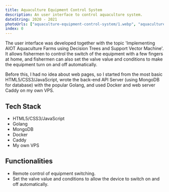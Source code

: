 ```yaml
---
title: Aquaculture Equipment Control System
description: An user interface to control aquaculture system.
dateString: 2020 - 2021
photoUrls: ["aquaculture-equipment-control-system/1.webp", "aquaculture-equipment-control-system/2.webp"]
index: 0
---
```


The user interface was developed together with the topic 'Implementing AIOT Aquaculture Farms using Decision Trees and Support Vector Machine'. It allows fishermen to control the switch of the equipment with a few fingers at home, and fishermen can also set the valve value and conditions to make the equipment turn on and off automatically.

Before this, I had no idea about web pages, so I started from the most basic HTML5/CSS3/JavaScript, wrote the back-end API Server (using MongoDB for database) with the popular Golang, and used Docker and web server Caddy on my own VPS.

## Tech Stack

- HTML5/CSS3/JavaScript
- Golang
- MongoDB
- Docker
- Caddy
- My own VPS

## Functionalities

- Remote control of equipment switching.
- Set the valve value and conditions to allow the device to switch on and off automatically.